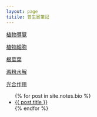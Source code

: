 ```yaml
---
layout: page
titile: 普生實筆記
---
```


[植物導覽](./plant_cell/)

[植物細胞](./school_plant/)

[根莖葉](./root_stem_leaf/)

[澱粉水解](./starch/)

[光合作用](./photosynthesis/)

<ul>
  {% for post in site.notes.bio %}
    <li>
      <a href="{{ post.url }}">{{ post.title }}</a>
    </li>
  {% endfor %}
</ul>
